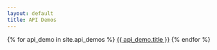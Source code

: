 ```yaml
---
layout: default
title: API Demos
---
```

<nav class="leftNavigation">
    {% for api_demo in site.api_demos %}
        <a href="{{ api_demo.url }}">{{ api_demo.title }}</a>
    {% endfor %}
</nav>
<div class="content">
</div>